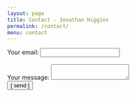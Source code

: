 ```yaml
---
layout: page
title: Contact - Jonathan Higgins
permalink: /contact/
menu: contact
---
```


<!-- modify this form HTML and place wherever you want your form -->
<form
  action="https://formspree.io/f/mdoypwae"
  method="POST"
>
  <label>
    Your email:
    <input type="email" name="_replyto">
  </label><br><br>
  <label>
    Your message:
    <textarea name="message"></textarea>
  </label><br>
  <!-- your other form fields go here -->
  <button type="submit">[ send ]</button>
</form>